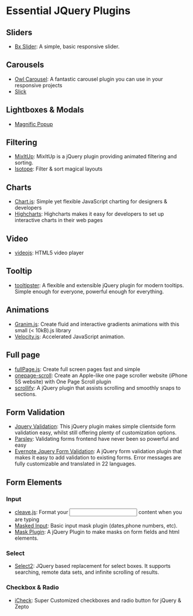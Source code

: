 # Essential JQuery Plugins

Sliders
---
* [Bx Slider](http://bxslider.com/): A simple, basic responsive slider.

Carousels
---
* [Owl Carousel](http://owlgraphic.com/owlcarousel/): A fantastic carousel plugin you can use in your responsive projects<br />
* [Slick](http://kenwheeler.github.io/slick/)

Lightboxes & Modals
---
* [Magnific Popup](http://dimsemenov.com/plugins/magnific-popup/)

Filtering
---
* [MixItUp](https://mixitup.kunkalabs.com/): MixItUp is a jQuery plugin providing animated filtering and sorting.
* [Isotope](http://isotope.metafizzy.co/): Filter & sort magical layouts

Charts
---
* [Chart.js](http://www.chartjs.org/): Simple yet flexible JavaScript charting for designers & developers
* [Highcharts](http://www.highcharts.com/): Highcharts makes it easy for developers to set up interactive charts in their web pages

Video
---
* [videojs](http://videojs.com/): HTML5 video player


Tooltip
---
* [tooltipster](http://iamceege.github.io/tooltipster/): A flexible and extensible jQuery plugin for modern tooltips.
Simple enough for everyone, powerful enough for everything.

Animations
---
* [Granim.js](https://sarcadass.github.io/granim.js/index.html): Create fluid and interactive gradients animations
with this small (< 10kB).js library
* [Velocity.js](http://velocityjs.org/): Accelerated JavaScript animation.

Full page
---
* [fullPage.js](https://github.com/alvarotrigo/fullPage.js): Create full screen pages fast and simple
* [onepage-scroll](https://github.com/peachananr/onepage-scroll): Create an Apple-like one page scroller website (iPhone 5S website) with One Page Scroll plugin
* [scrollify](http://projects.lukehaas.me/scrollify/): A jQuery plugin that assists scrolling and smoothly snaps to sections.

Form Validation
---
* [Jquery Validation](https://jqueryvalidation.org/): This jQuery plugin makes simple clientside form validation easy, whilst still offering plenty of customization options.
* [Parsley](http://parsleyjs.org/): Validating forms frontend have never been so powerful and easy
* [Evernote Jquery Form Validation](https://github.com/evernote/jquery-form-validation): A jQuery form validation plugin that makes it easy to add validation to existing forms. Error messages are fully customizable and translated in 22 languages.

Form Elements
---
### Input
* [cleave.js](http://nosir.github.io/cleave.js/): Format your <input/> content when you are typing <br/>
* [Masked Input](http://digitalbush.com/projects/masked-input-plugin/): Basic input mask plugin (dates,phone numbers, etc).
* [Mask Plugin](https://igorescobar.github.io/jQuery-Mask-Plugin/): A jQuery Plugin to make masks on form fields and html elements.

### Select
* [Select2](https://select2.github.io/): JQuery based replacement for select boxes. It supports searching, remote data sets, and infinite scrolling of results.

### Checkbox & Radio
* [iCheck](http://icheck.fronteed.com/): Super Customized checkboxes and radio button for jQuery & Zepto
